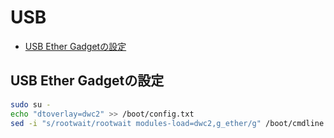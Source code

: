 # USB
- [USB Ether Gadgetの設定](#usb_ether)

## <a id="usb_ether">USB Ether Gadgetの設定</a>
```sh
sudo su -
echo "dtoverlay=dwc2" >> /boot/config.txt
sed -i "s/rootwait/rootwait modules-load=dwc2,g_ether/g" /boot/cmdline.txt
```

